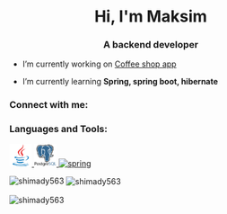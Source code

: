 <h1 align="center">Hi, I'm Maksim</h1>
<h3 align="center">A backend developer</h3>

- I’m currently working on [Coffee shop app](https://github.com/Shimady563/coffee-shop-app)

- I’m currently learning **Spring, spring boot, hibernate**

<h3 align="left">Connect with me:</h3>
<p align="left">
</p>

<h3 align="left">Languages and Tools:</h3>
<p align="left"> <a href="https://www.java.com" target="_blank" rel="noreferrer"> <img src="https://raw.githubusercontent.com/devicons/devicon/master/icons/java/java-original.svg" alt="java" width="40" height="40"/> </a> <a href="https://www.postgresql.org" target="_blank" rel="noreferrer"> <img src="https://raw.githubusercontent.com/devicons/devicon/master/icons/postgresql/postgresql-original-wordmark.svg" alt="postgresql" width="40" height="40"/> </a> <a href="https://spring.io/" target="_blank" rel="noreferrer"> <img src="https://www.vectorlogo.zone/logos/springio/springio-icon.svg" alt="spring" width="40" height="40"/> </a> </p>

<p><img align="left" src="https://github-readme-stats.vercel.app/api/top-langs?username=shimady563&show_icons=true&locale=en&layout=compact" alt="shimady563" /></p>

<p>&nbsp;<img align="center" src="https://github-readme-stats.vercel.app/api?username=shimady563&show_icons=true&locale=en" alt="shimady563" /></p>

<p><img align="center" src="https://github-readme-streak-stats.herokuapp.com/?user=shimady563&" alt="shimady563" /></p>


